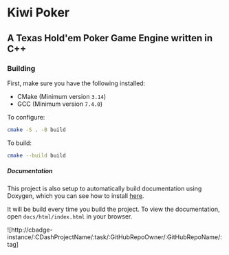 # Kiwi Poker
## A Texas Hold'em Poker Game Engine written in C++

### Building
First, make sure you have the following installed:
* CMake (Minimum version `3.14`)
* GCC (Minimum version `7.4.0`)

To configure:
```bash
cmake -S . -B build
```

To build:
```bash
cmake --build build
```
##### Documentation
This project is also setup to automatically build documentation using Doxygen, which you can see how to install [here](https://www.doxygen.nl/download.html).

It will be build every time you build the project. To view the documentation, open `docs/html/index.html` in your browser.

![http://cbadge-instance/:CDashProjectName/:task/:GitHubRepoOwner/:GitHubRepoName/:tag]
